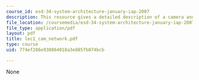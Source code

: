 ```yaml
---
course_id: esd-34-system-architecture-january-iap-2007
description: This resource gives a detailed description of a camera and its working.
file_location: /coursemedia/esd-34-system-architecture-january-iap-2007/774ef286e930864018a3e885fb074bcb_lec1_cam_network.pdf
file_type: application/pdf
layout: pdf
title: lec1_cam_network.pdf
type: course
uid: 774ef286e930864018a3e885fb074bcb

---
```

None